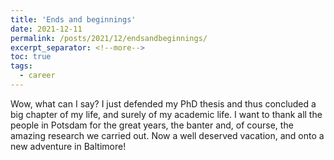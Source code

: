 ```yaml
---
title: 'Ends and beginnings'
date: 2021-12-11
permalink: /posts/2021/12/endsandbeginnings/
excerpt_separator: <!--more-->
toc: true
tags:
  - career
---
```



Wow, what can I say? I just defended my PhD thesis and thus concluded a big chapter of my life, and surely of my academic life. I want to thank all the people in Potsdam for the great years, the banter and, of course, the amazing research we carried out. 
Now a well deserved vacation, and onto a new adventure in Baltimore! 